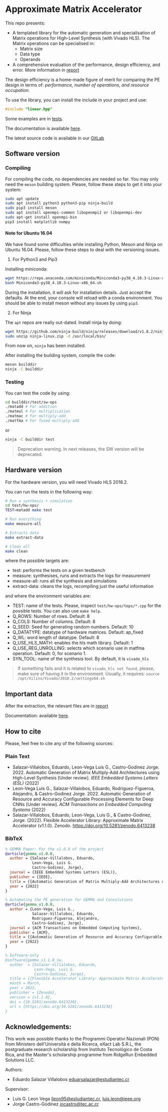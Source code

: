 # Approximate Matrix Accelerator

This repo presents:

* A templated library for the automatic generation and specialisation of Matrix operations for High-Level Synthesis (with Vivado HLS). The Matrix operations can be specialised in:
  * Matrix size
  * Data type
  * Operands
* A comprehensive evaluation of the performance, design efficiency, and error. More information in [report](test/hw-ops/measurements/processed)


The design efficiency is a home-made figure of merit for comparing the PE design in terms of: *performance, number of operations, and resource occupation*.

To use the library, you can install the include in your project and use:

```c++
#include "linear.hpp"
```

Some examples are in [tests](test/hw-ops).

The documentation is available [here](https://ecas-lab-tec.gitlab.io/approximate-flexible-acceleration-ml/approximate-gemm-accelerator).

The latest source code is available in our [GitLab](https://gitlab.com/ecas-lab-tec/approximate-flexible-acceleration-ml/approximate-gemm-accelerator)

## Software version

### Compiling

For compiling the code, no dependencies are needed so far. You may only need the `meson` building system. Please, follow these steps to get it into your system:

```bash
sudo apt update
sudo apt install python3 python3-pip ninja-build
sudo pip3 install meson
sudo apt install openmpi-common libopenmpi2 or libopenmpi-dev
sudo apt-get install openmpi-bin
pip3 install matplotlib numpy
```
#### Note for Ubuntu 16.04

We have found some difficulties while installing Python, Meson and Ninja on Ubuntu 16.04. Please, follow these steps to deal with the versioning issues.

1. For Python3 and Pip3

Installing miniconda:

```bash
wget https://repo.anaconda.com/miniconda/Miniconda3-py38_4.10.3-Linux-x86_64.sh
bash Miniconda3-py38_4.10.3-Linux-x86_64.sh
```

During the installation, it will ask for installation details. Just accept the defaults. At the end, your console will reload with a conda environment. You should be able to install meson without any issues by using `pip3`.

2. For Ninja

The `apt` repos are really out-dated. Install ninja by doing:

```bash
wget https://github.com/ninja-build/ninja/releases/download/v1.8.2/ninja-linux.zip
sudo unzip ninja-linux.zip -d /usr/local/bin/
```

From now on, `ninja` has been installed.

After installing the building system, compile the code:

```bash
meson builddir
ninja -C builddir
```

### Testing

You can test the code by using:

```bash
cd builddir/test/sw-ops
./matadd # For addition
./matmul # For multiplication
./matmac # For multiply-add
./matfma # For fused multiply-add
```

or

```bash
ninja -C builddir test
```

> Deprecation warning. In next releases, the SW version will be deprecated.

## Hardware version

For the hardware version, you will need Vivado HLS 2018.2.

You can run the tests in the following way:

```bash
# Run a synthesis + simulation
cd test/hw-ops/
TEST=matadd make test

# Run everything
make measure-all

# Extracts data
make extract-data

# Clean all
make clean
```

where the possible targets are:

* test: performs the tests on a given testbench
* measure: synthesises, runs and extracts the logs for measurement
* measure-all: runs all the synthesis and simulations
* extract-data: cleans the logs, recompiling just the useful information

and where the environment variables are:

* TEST: name of the tests. Please, inspect `test/hw-ops/tops/*.cpp` for the possible tests. You can also use `make help`.
* Q_ROWS: Number of rows. Default: 8
* Q_COLS: Number of columns. Default: 8
* Q_SEED: Seed for generating random numbers. Default: 10
* Q_DATATYPE: datatype of hardware matrices. Default: ap_fixed
* Q_WL: word length of datatype. Default: 8
* Q_USE_HLS_MATH: enables the hls math library. Default: 1
* Q_USE_REG_UNROLLING: selects which scenario use in matfma operation. Default: 0, for scenario 1.
* SYN_TOOL: name of the synthesis tool. By default, it is `vivado_hls`

> If something fails and it is related to `vivado_hls not found`, please, make sure of having it in the environment. Usually, it requires:
> `source /opt/Xilinx/Vivado/2018.2/settings64.sh`

## Important data

After the extraction, the relevant files are in [report](test/hw-ops/measurements/processed)

Documentation: available [here](https://ecas-lab-tec.gitlab.io/approximate-flexible-acceleration-ml/approximate-gemm-accelerator).


## How to cite

Please, feel free to cite any of the following sources:

### Plain Text

* Salazar-Villalobos, Eduardo, Leon-Vega Luis G., Castro-Godinez Jorge. 2022. Automatic Generation of Matrix Multiply-Add Architectures using High-Level Synthesis [Under review]. *IEEE Embedded Systems Letters (ESL)* (2022)
* Leon-Vega Luis G., Salazar-Villalobos, Eduardo, Rodriguez-Figueroa, Alejandro, & Castro-Godinez Jorge. 2022. Automatic Generation of Resource and Accuracy Configurable Processing Elements for Deep CNNs [Under review]. *ACM Transactions on Embedded Computing Systems* (2022)
* Salazar-Villalobos, Eduardo, Leon-Vega, Luis G., & Castro-Godinez, Jorge. (2022). Flexible Accelerator Library: Approximate Matrix Accelerator (v1.1.0). Zenodo. https://doi.org/10.5281/zenodo.6413238

### BibTeX

```bibtex
% GEMMA Paper: For the v1.0.0 of the project
@article{gemma_v1.0.0,
  author = {Salazar-Villalobos, Eduardo,
            Leon-Vega, Luis G.
            Castro-Godinez, Jorge},
  journal = {IEEE Embedded Systems Letters (ESL)},
  publisher = {IEEE},
  title = {{Automatic Generation of Matrix Multiply-Add Architectures using High-Level Synthesis [Under review]}},
  year = {2022}
}

% Automating the PE generation for GEMMA and Convolutions
@article{gemma_v1.0.0,
  author = {Leon-Vega, Luis G.,
            Salazar-Villalobos, Eduardo,
            Rodriguez-Figueroa, Alejandro,
            Castro-Godinez, Jorge},
  journal = {ACM Transactions on Embedded Computing Systems},
  publisher = {ACM},
  title = {{Automatic Generation of Resource and Accuracy Configurable Processing Elements for Deep CNNs}},
  year = {2022}
}

% Software-only
@software{gemma_v1.1.0_sw,
  author  = {Salazar-Villalobos, Eduardo,
             Leon-Vega, Luis G.
             Castro-Godinez, Jorge},
  title = {{Flexible Accelerator Library: Approximate Matrix Accelerator}},
  month = March,
  year = 2022,
  publisher = {Zenodo},
  version = {v1.1.0},
  doi = {10.5281/zenodo.6413238},
  url = {https://doi.org/10.5281/zenodo.6413238}
}
```

## Acknowledgements:

This work was possible thanks to the Programmi Operativi Nazionali (PON) from Ministero dell'Università e della Ricerca, eXact Lab S.R.L, the postgraduate research scholarship from Instituto Tecnológico de Costa Rica, and the Master's scholarship programme from RidgeRun Embedded Solutions LLC.


Authors:

* Eduardo Salazar Villalobos <eduarsalazar@estudiantec.cr>

Supervisor:

* Luis G. Leon Vega <lleon95@estudiantec.cr>, <luis.leon@ieee.org>
* Jorge Castro-Godinez <jocastro@tec.ac.cr>
